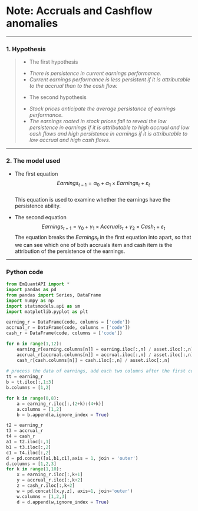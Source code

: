 ﻿# Note: Accruals and Cashflow anomalies

---  
### 1. Hypothesis
>* The first hypothesis  
>  - *There is persistence in current earnings performance.* 
>  - *Current earnings performance is less persistent if it is attributable to the accrual than to the cash flow.*
>* The second hypothesis
>  - *Stock prices anticipate the average persistance of earnings performance.*
>  - *The earnings rooted in stock prices fail to reveal the low persistence in earnings if it is attributable to high accrual and low cash flows and high persistence in earnings if it is attributable to low accrual and high cash flows.*

 
---  
### 2. The model used
* The first equation  
$$Earnings_{t-1}=\alpha_{0}+\alpha_{1}\times Earnings_{t}+\varepsilon_t$$  
This equation is used to examine whether the earnings have the persistence ability.  
  
* The second equation
$$Earnings_{t+1} = \gamma_{0} + \gamma_{1} \times Accruals_{t} + \gamma_{2} \times Cash_{t}+ \varepsilon_t$$
The equation breaks the $Earnings_t$ in the first equation into apart, so that we can see which one of both accruals item and cash item is the attribution of the persistence of the earnings.

--- 
### Python code

```python
from EmQuantAPI import *
import pandas as pd
from pandas import Series, DataFrame
import numpy as np
import statsmodels.api as sm 
import matplotlib.pyplot as plt

earning_r = DataFrame(code, columns = ['code'])
accrual_r = DataFrame(code, columns = ['code'])
cash_r = DataFrame(code, columns = ['code'])

for n in range(1,12):
    earning_r[earning.columns[n]] = earning.iloc[:,n] / asset.iloc[:,n]
    accrual_r[accrual.columns[n]] = accrual.iloc[:,n] / asset.iloc[:,n]
    cash_r[cash.columns[n]] = cash.iloc[:,n] / asset.iloc[:,n]
    
# process the data of earnings, add each two columns after the first column into the first two columns columns by columns 
tt = earning_r
b = tt.iloc[:,1:3]
b.columns = [1,2]

for k in range(0,8):
    a = earning_r.iloc[:,(2+k):(4+k)]
    a.columns = [1,2]
    b = b.append(a,ignore_index = True)

t2 = earning_r
t3 = accrual_r
t4 = cash_r
a1 = t2.iloc[:,1]
b1 = t3.iloc[:,2]
c1 = t4.iloc[:,2]
d = pd.concat([a1,b1,c1],axis = 1, join = 'outer')
d.columns = [1,2,3]
for k in range(1,10):
    x = earning_r.iloc[:,k+1]
    y = accrual_r.iloc[:,k+2]
    z = cash_r.iloc[:,k+2]
    w = pd.concat([x,y,z], axis=1, join='outer')
    w.columns = [1,2,3]
    d = d.append(w,ignore_index = True)
    

```



